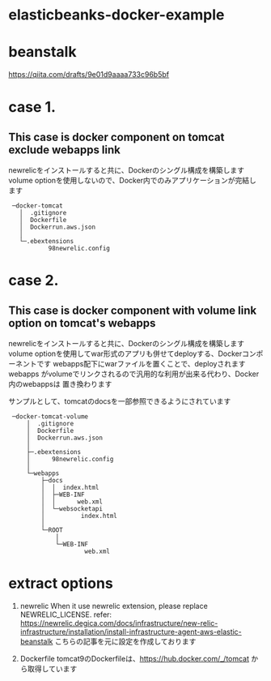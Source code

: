 # elasticbeanks-docker-example

# beanstalk
https://qiita.com/drafts/9e01d9aaaa733c96b5bf

# case 1.
## This case is docker component on tomcat exclude webapps link

newrelicをインストールすると共に、Dockerのシングル構成を構築します
volume optionを使用しないので、Docker内でのみアプリケーションが完結します
```
 ─docker-tomcat
   │  .gitignore
   │  Dockerfile
   │  Dockerrun.aws.json
   │
   └─.ebextensions
           98newrelic.config
```

# case 2.
## This case is docker component with volume link option  on tomcat's webapps

newrelicをインストールすると共に、Dockerのシングル構成を構築します
volume optionを使用してwar形式のアプリも併せてdeployする、Dockerコンポーネントです
webapps配下にwarファイルを置くことで、deployされます
webapps がvolumeでリンクされるので汎用的な利用が出来る代わり、Docker内のwebappsは
置き換わります

サンプルとして、tomcatのdocsを一部参照できるようにされています
```
 ─docker-tomcat-volume
     │  .gitignore
     │  Dockerfile
     │  Dockerrun.aws.json
     │  
     ├─.ebextensions
     │      98newrelic.config
     │      
     └─webapps
         ├─docs
         │  │  index.html
         │  ├─WEB-INF
         │  │      web.xml
         │  └─websocketapi
         │          index.html
         │              
         └─ROOT
             │  
             └─WEB-INF
                     web.xml
```

# extract options
1. newrelic
When it use newrelic extension, please replace NEWRELIC_LICENSE.
refer:
https://newrelic.degica.com/docs/infrastructure/new-relic-infrastructure/installation/install-infrastructure-agent-aws-elastic-beanstalk
こちらの記事を元に設定を作成しております

2. Dockerfile
tomcat9のDockerfileは、https://hub.docker.com/_/tomcat から取得しています
